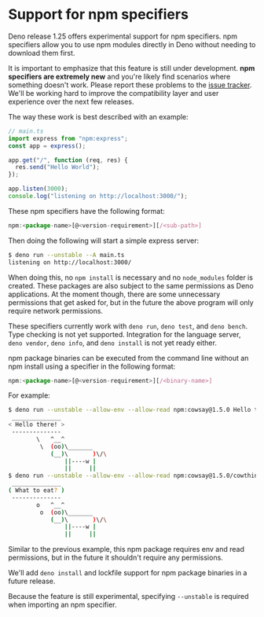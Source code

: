 # Support for npm specifiers

Deno release 1.25 offers experimental support for npm specifiers. npm specifiers allow you to use npm modules directly in Deno without needing to download them first.

It is important to emphasize that this feature is still under development. **npm specifiers are extremely new** and you're likely find scenarios where something doesn't work. Please report these problems to the [issue tracker](https://github.com/denoland/deno/issues). We'll be working hard to improve the compatibility layer and user experience over the next few releases.

The way these work is best described with an example:

```ts
// main.ts
import express from "npm:express";
const app = express();

app.get("/", function (req, res) {
  res.send("Hello World");
});

app.listen(3000);
console.log("listening on http://localhost:3000/");
```

These npm specifiers have the following format:

```ts
npm:<package-name>[@<version-requirement>][/<sub-path>]
```

Then doing the following will start a simple express server:

```sh
$ deno run --unstable --A main.ts
listening on http://localhost:3000/
```

When doing this, no `npm install` is necessary and no `node_modules` folder is created. These packages are also subject to the same permissions as Deno applications. At the moment though, there are some unnecessary permissions that get asked for, but in the future the above program will only require network permissions.

These specifiers currently work with `deno run`, `deno test`, and `deno bench`. Type checking is not yet supported. Integration for the language server, `deno vendor`, `deno info`, and `deno install` is not yet ready either.

npm package binaries can be executed from the command line without an npm install using a specifier in the following format:

```ts
npm:<package-name>[@<version-requirement>][/<binary-name>]
```

For example:

```sh
$ deno run --unstable --allow-env --allow-read npm:cowsay@1.5.0 Hello there!
 ______________
< Hello there! >
 --------------
        \   ^__^
         \  (oo)\_______
            (__)\       )\/\
                ||----w |
                ||     ||
$ deno run --unstable --allow-env --allow-read npm:cowsay@1.5.0/cowthink What to eat?
 ______________
( What to eat? )
 --------------
        o   ^__^
         o  (oo)\_______
            (__)\       )\/\
                ||----w |
                ||     ||
```

Similar to the previous example, this npm package requires env and read permissions, but in the future it shouldn't require any permissions.

We'll add `deno install` and lockfile support for npm package binaries in a future release.

Because the feature is still experimental, specifying `--unstable` is required when importing an npm specifier.